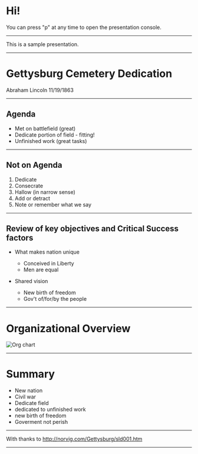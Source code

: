 # Hi!

You can press "p" at any time to open the presentation console.

---

This is a sample presentation.

---

# Gettysburg Cemetery Dedication
Abraham Lincoln
11/19/1863

---

## Agenda
- Met on battlefield (great)
- Dedicate portion of field - fitting!
- Unfinished work (great tasks)

---

## Not on Agenda
1. Dedicate
2. Consecrate
3. Hallow (in narrow sense)
4. Add or detract
5. Note or remember what we say

---

## Review of key objectives and Critical Success factors
- What makes nation unique
	- Conceived in Liberty
	- Men are equal

- Shared vision
	- New birth of freedom
	- Gov't of/for/by the people

---

# Organizational Overview

![Org chart](images/chart.png)

---

# Summary

- New nation
- Civil war
- Dedicate field
- dedicated to unfinished work
- new birth of freedom
- Goverment not perish

---

With thanks to <http://norvig.com/Gettysburg/sld001.htm>

---
<script src="js/impressConsole.js"></script>
<script>
    impressConsole().init();
    // impressConsole().open(); // for console to open automatically
</script>
